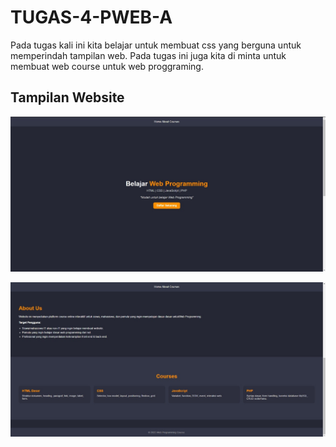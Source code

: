 # TUGAS-4-PWEB-A

Pada tugas kali ini kita belajar untuk membuat css yang berguna untuk memperindah tampilan web. Pada tugas ini juga kita di minta untuk membuat web course untuk web proggraming.

## Tampilan Website
![image](https://github.com/notdoppi/TUGAS-4-PWEB-A/blob/57ce474a8df72c9c67a0b32a71c8d25c0f313953/tampilan%20atas.jpg)

![image](https://github.com/notdoppi/TUGAS-4-PWEB-A/blob/b1aaab93c3b2765fecc460b3475ac8d321c3ceaf/tampilan%20bawah.jpg)

